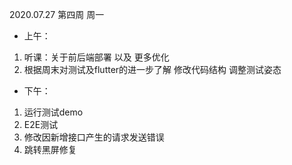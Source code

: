 2020.07.27 第四周 周一

+ 上午：

1. 听课：关于前后端部署 以及 更多优化
2. 根据周末对测试及flutter的进一步了解 修改代码结构 调整测试姿态

+ 下午：

1. 运行测试demo
2. E2E测试
3. 修改因新增接口产生的请求发送错误
4. 跳转黑屏修复